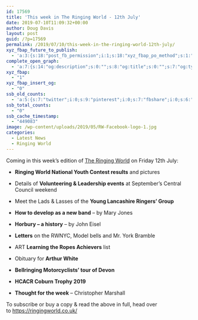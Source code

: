 ```yaml
---
id: 17569
title: 'This week in The Ringing World - 12th July'
date: 2019-07-10T11:09:32+00:00
author: Doug Davis
layout: post
guid: /?p=17569
permalink: /2019/07/10/this-week-in-the-ringing-world-12th-july/
xyz_fbap_future_to_publish:
  - 'a:3:{s:18:"post_fb_permission";i:1;s:18:"xyz_fbap_po_method";s:1:"2";s:16:"xyz_fbap_message";s:62:"News item added to the CCCBR website: {POST_TITLE} {PERMALINK}";}'
complete_open_graph:
  - 'a:7:{s:14:"og:description";s:0:"";s:8:"og:title";s:0:"";s:7:"og:type";s:0:"";s:12:"twitter:card";s:7:"summary";s:15:"twitter:creator";s:0:"";s:19:"twitter:description";s:0:"";s:8:"og:image";s:5:"17238";}'
xyz_fbap:
  - "1"
xyz_fbap_insert_og:
  - "0"
ssb_old_counts:
  - 'a:5:{s:7:"twitter";i:0;s:9:"pinterest";i:0;s:7:"fbshare";i:0;s:6:"reddit";i:0;s:6:"tumblr";N;}'
ssb_total_counts:
  - "0"
ssb_cache_timestamp:
  - "449083"
image: /wp-content/uploads/2019/05/RW-Facebook-logo-1.jpg
categories:
  - Latest News
  - Ringing World
---
```

Coming in this week’s edition of <a href="https://www.ringingworld.co.uk/" target="_blank" rel="noopener noreferrer">The Ringing World</a> on Friday 12th July:

+ **Ringing World National Youth Contest results** and pictures

+ Details of **Volunteering & Leadership events** at September’s Central Council weekend

+ Meet the Lads & Lasses of the **Young Lancashire Ringers’ Group**

+ **How to develop as a new band** – by Mary Jones

+ **Horbury – a history** – by John Eisel

+ **Letters** on the RWNYC, Model bells and Mr. York Bramble

+ ART  **Learning the Ropes Achievers** list

+ Obituary for **Arthur White**

+ **Bellringing Motorcyclists’ tour of Devon**

+ **HCACR Coburn Trophy 2019**

+ **Thought for the week** – Christopher Marshall

To subscribe or buy a copy & read the above in full, head over to <a href="https://ringingworld.co.uk/" target="_blank" rel="noopener noreferrer">https://ringingworld.co.uk/</a>
